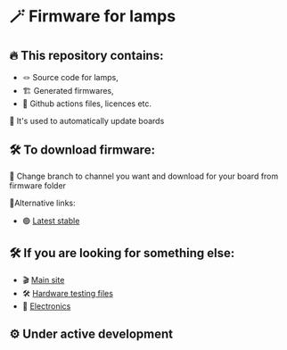 # 🪄 Firmware for lamps

## 🔥 This repository contains:
- 🪢 Source code for lamps, 
- 🏗️ Generated firmwares,
- 🎃 Github actions files, licences etc.

🚀 It's used to automatically update boards

## 🛠️ To download firmware:
🛟 Change branch to channel you want and download for your board from firmware folder

🧬Alternative links:
- 🟢 [Latest stable](https://github.com/Bicycle-LEDs/firmware/releases/latest)

## 🛠️ If you are looking for something else:
- 🎬 [Main site](https://bicycle-leds.github.io/)
- 🛠️ [Hardware testing files](https://github.com/Bicycle-LEDs/hardware-tests)
- 🧬 [Electronics](https://github.com/Bicycle-LEDs/electronics)

## ⚙️ Under active development